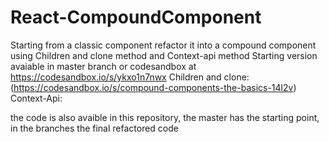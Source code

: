 # React-CompoundComponent

Starting from a classic component refactor it into a compound component using Children and clone method and Context-api method
Starting version avaiable in master branch or codesandbox at https://codesandbox.io/s/ykxo1n7nwx
Children and clone: (https://codesandbox.io/s/compound-components-the-basics-14l2v)
Context-Api:

the code is also avaible in this repository, the master has the starting point, in the branches the final refactored code

